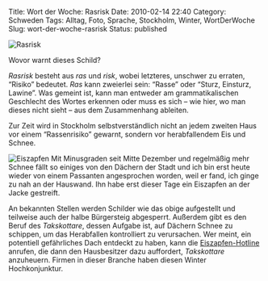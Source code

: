 Title: Wort der Woche: Rasrisk
Date: 2010-02-14 22:40
Category: Schweden
Tags: Alltag, Foto, Sprache, Stockholm, Winter, WortDerWoche
Slug: wort-der-woche-rasrisk
Status: published

![Rasrisk](/pic/rasrisk2.jpg)

Wovor warnt dieses Schild?

*Rasrisk* besteht aus *ras* und *risk*, wobei letzteres, unschwer zu
erraten, “Risiko” bedeutet. *Ras* kann zweierlei sein: “Rasse” oder
“Sturz, Einsturz, Lawine”. Was gemeint ist, kann man entweder am
grammatikalischen Geschlecht des Wortes erkennen oder muss es sich – wie
hier, wo man dieses nicht sieht – aus dem Zusammenhang ableiten.

Zur Zeit wird in Stockholm selbstverständlich nicht an jedem zweiten
Haus vor einem “Rassenrisiko” gewarnt, sondern vor herabfallendem Eis
und Schnee.

![Eiszapfen](/pic/rasrisk1.jpg) Mit Minusgraden seit
Mitte Dezember und regelmäßig mehr Schnee fällt so einiges von den
Dächern der Stadt und ich bin erst heute wieder von einem Passanten
angesprochen worden, weil er fand, ich ginge zu nah an der Hauswand. Ihn
habe erst dieser Tage ein Eiszapfen an der Jacke gestreift.

An bekannten Stellen werden Schilder wie das obige aufgestellt und
teilweise auch der halbe Bürgersteig abgesperrt. Außerdem gibt es den
Beruf des *Takskottare*, dessen Aufgabe ist, auf Dächern Schnee zu
schippen, um das Herabfallen kontrolliert zu verursachen. Wer meint, ein
potentiell gefährliches Dach entdeckt zu haben, kann die
[Eiszapfen-Hotline](http://www.istappstelefon.se/) anrufen, die dann den
Hausbesitzer dazu auffordert, *Takskottare* anzuheuern. Firmen in dieser
Branche haben diesen Winter Hochkonjunktur.

